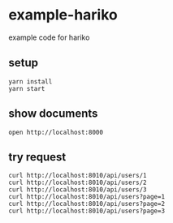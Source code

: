 # example-hariko

example code for hariko

## setup

```
yarn install
yarn start
```

## show documents

```
open http://localhost:8000
```

## try request

```
curl http://localhost:8010/api/users/1
curl http://localhost:8010/api/users/2
curl http://localhost:8010/api/users/3
curl http://localhost:8010/api/users?page=1
curl http://localhost:8010/api/users?page=2
curl http://localhost:8010/api/users?page=3
```
